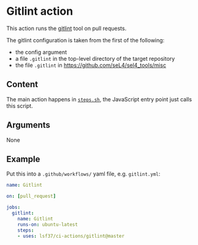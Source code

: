 <!--
  Copyright 2020, Data61, CSIRO (ABN 41 687 119 230)
  SPDX-License-Identifier: CC-BY-SA-4.0
-->

# Gitlint action

This action runs the [gitlint][1] tool on pull requests.

The gitlint configuration is taken from the first of the following:

- the config argument
- a file `.gitlint` in the top-level directory of the target repository
- the file `.gitlint` in <https://github.com/seL4/sel4_tools/misc>

[1]: https://jorisroovers.com/gitlint/

## Content

The main action happens in [`steps.sh`](steps.sh), the JavaScript entry point
just calls this script.

## Arguments

None

## Example

Put this into a `.github/workflows/` yaml file, e.g. `gitlint.yml`:

```yaml
name: Gitlint

on: [pull_request]

jobs:
  gitlint:
    name: Gitlint
    runs-on: ubuntu-latest
    steps:
    - uses: lsf37/ci-actions/gitlint@master
```
